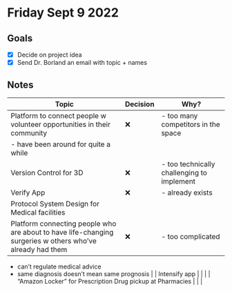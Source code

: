 # Friday Sept 9 2022

## Goals

- [x] Decide on project idea
- [x] Send Dr. Borland an email with topic + names

## Notes

| Topic                                                                                                     | Decision | Why?                                       |
| --------------------------------------------------------------------------------------------------------- | -------- | ------------------------------------------ |
| Platform to connect people w volunteer opportunities in their community                                   | ❌       | - too many competitors in the space        |
| - have been around for quite a while                                                                      |
| Version Control for 3D                                                                                    | ❌       | - too technically challenging to implement |
| Verify App                                                                                                | ❌       | - already exists                           |
| Protocol System Design for Medical facilities                                                             |          |                                            |
| Platform connecting people who are about to have life-changing surgeries w others who’ve already had them | ❌       | - too complicated                          |

- can’t regulate medical advice
- same diagnosis doesn’t mean same prognosis |
  | Intensify app | | |
  | “Amazon Locker” for Prescription Drug pickup at Pharmacies | | |
